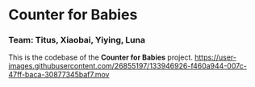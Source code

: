 # Counter for Babies
### Team: Titus, Xiaobai, Yiying, Luna
This is the codebase of the **Counter for Babies** project.
https://user-images.githubusercontent.com/26855197/133946926-f460a944-007c-47ff-baca-30877345baf7.mov
